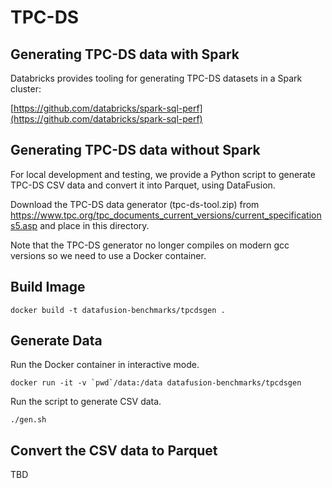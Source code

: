 <!---
  Licensed to the Apache Software Foundation (ASF) under one
  or more contributor license agreements.  See the NOTICE file
  distributed with this work for additional information
  regarding copyright ownership.  The ASF licenses this file
  to you under the Apache License, Version 2.0 (the
  "License"); you may not use this file except in compliance
  with the License.  You may obtain a copy of the License at

    http://www.apache.org/licenses/LICENSE-2.0

  Unless required by applicable law or agreed to in writing,
  software distributed under the License is distributed on an
  "AS IS" BASIS, WITHOUT WARRANTIES OR CONDITIONS OF ANY
  KIND, either express or implied.  See the License for the
  specific language governing permissions and limitations
  under the License.
-->

# TPC-DS

## Generating TPC-DS data with Spark

Databricks provides tooling for generating TPC-DS datasets in a Spark cluster:

[https://github.com/databricks/spark-sql-perf](https://github.com/databricks/spark-sql-perf)

## Generating TPC-DS data without Spark

For local development and testing, we provide a Python script to generate TPC-DS CSV data and convert it into Parquet,
using DataFusion.

Download the TPC-DS data generator (tpc-ds-tool.zip) from https://www.tpc.org/tpc_documents_current_versions/current_specifications5.asp
and place in this directory.

Note that the TPC-DS generator no longer compiles on modern gcc versions so we need to use a Docker container.

## Build Image

```shell
docker build -t datafusion-benchmarks/tpcdsgen .
```

## Generate Data

Run the Docker container in interactive mode.

```shell
docker run -it -v `pwd`/data:/data datafusion-benchmarks/tpcdsgen
```

Run the script to generate CSV data.

```shell
./gen.sh
```

## Convert the CSV data to Parquet

TBD

